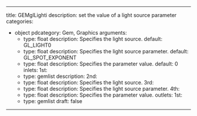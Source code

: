 
---
title: GEMglLighti
description: set the value of a light source parameter
categories:
  - object
pdcategory: Gem, Graphics
arguments:
    - type: float
      description: Specifies the light source.
      default: GL_LIGHT0
    - type: float
      description: Specifies the light source parameter.
      default: GL_SPOT_EXPONENT
    - type: float
      description: Specifies the parameter value.
      default: 0
inlets:
  1st:
    - type: gemlist
      description:
  2nd:
    - type: float
      description: Specifies the light source.
  3rd:
    - type: float
      description: Specifies the light source parameter.
  4th:
    - type: float
      description: Specifies the parameter value.
outlets:
  1st:
    - type: gemlist
draft: false
---

